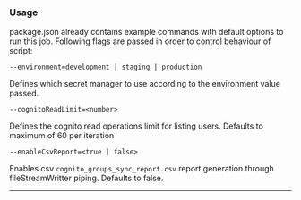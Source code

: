### Usage

package.json already contains example commands with default options to run this job. Following flags are passed in order to control behaviour of script:

`--environment=development | staging | production`

Defines which secret manager to use according to the environment value passed.

`--cognitoReadLimit=<number>`

Defines the cognito read operations limit for listing users. Defaults to maximum of 60 per iteration

`--enableCsvReport=<true | false>`

Enables csv `cognito_groups_sync_report.csv` report generation through fileStreamWritter piping. Defaults to false. 

---

